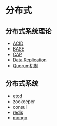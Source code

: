 # 分布式
## 分布式系统理论
* [ACID](acid.md)
* [BASE](base.md)
* [CAP](cap.md)
* [Data Replication](data-replication.md)
* [Quorum机制](quorum.md)

## 分布式系统
* [etcd](etcd/README.md)
* zookeeper
* consul
* [redis](redis/README.md)
* [mongo](mongo/README.md)

